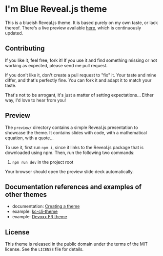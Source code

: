 # I'm Blue Reveal.js theme

This is a blueish Reveal.js theme.
It is based purely on my own taste, or lack thereof.
There's a live preview available [here](https://mthmulders.github.io/reveal-theme-im-blue/), which is continuously updated.

## Contributing
If you like it, feel free, fork it!
If you use it and find something missing or not working as expected, please send me pull request.

If you don't like it, don't create a pull request to "fix" it.
Your taste and mine differ, and that's perfectly fine.
You can fork it and adapt it to match your taste.

That's not to be arrogant, it's just a matter of setting expectations...
Either way, I'd love to hear from you!

## Preview
The `preview/` directory contains a simple Reveal.js presentation to showcase the theme.
It contains slides with code, with a mathematical equation, with a quote...

To use it, first run `npm i`, since it links to the Reveal.js package that is downloaded using npm.
Then, run the following two commands:
1. `npm run dev` in the project root

Your browser should open the preview slide deck automatically.

## Documentation references and examples of other themes
* documentation: [Creating a theme](https://github.com/hakimel/reveal.js/blob/master/css/theme/README.md)
* example: [kc-cli-theme](https://www.npmjs.com/package/@infosupport/kc-cli-theme)
* example: [Devoxx FR theme](https://bitbucket.org/nicolas_martignole/devoxxfr_templates/src)

## License
This theme is released in the public domain under the terms of the MIT license.
See the `LICENSE` file for details.